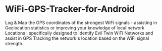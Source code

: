 # WiFi-GPS-Tracker-for-Android
Log &amp; Map the GPS coordinates of the strongest WiFi signals - assisting in Geolocation statistics or improving your knowledge of local network Locations : specifically designed to identify Evil Twin WiFi Networks and assist in GPS Tracking the network's location based on the WiFi signal strength.
